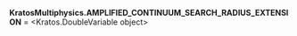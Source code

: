 **KratosMultiphysics.AMPLIFIED_CONTINUUM_SEARCH_RADIUS_EXTENSION** =
<Kratos.DoubleVariable object>

